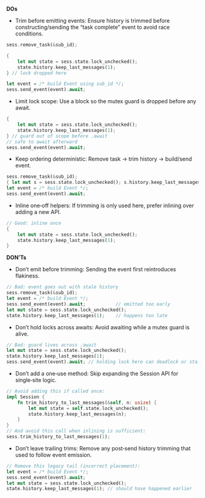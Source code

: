**DOs**
- Trim before emitting events: Ensure history is trimmed before constructing/sending the “task complete” event to avoid race conditions.
```rust
sess.remove_task(&sub_id);

{
    let mut state = sess.state.lock_unchecked();
    state.history.keep_last_messages(1);
} // lock dropped here

let event = /* build Event using sub_id */;
sess.send_event(event).await;
```

- Limit lock scope: Use a block so the mutex guard is dropped before any await.
```rust
{
    let mut state = sess.state.lock_unchecked();
    state.history.keep_last_messages(1);
} // guard out of scope before .await
// safe to await afterward
sess.send_event(event).await;
```

- Keep ordering deterministic: Remove task → trim history → build/send event.
```rust
sess.remove_task(&sub_id);
{ let mut s = sess.state.lock_unchecked(); s.history.keep_last_messages(1); }
let event = /* build Event */;
sess.send_event(event).await;
```

- Inline one‑off helpers: If trimming is only used here, prefer inlining over adding a new API.
```rust
// Good: inline once
{
    let mut state = sess.state.lock_unchecked();
    state.history.keep_last_messages(1);
}
```

**DON’Ts**
- Don’t emit before trimming: Sending the event first reintroduces flakiness.
```rust
// Bad: event goes out with stale history
sess.remove_task(&sub_id);
let event = /* build Event */;
sess.send_event(event).await;           // emitted too early
let mut state = sess.state.lock_unchecked();
state.history.keep_last_messages(1);    // happens too late
```

- Don’t hold locks across awaits: Avoid awaiting while a mutex guard is alive.
```rust
// Bad: guard lives across .await
let mut state = sess.state.lock_unchecked();
state.history.keep_last_messages(1);
sess.send_event(event).await; // holding lock here can deadlock or stall
```

- Don’t add a one‑use method: Skip expanding the Session API for single‑site logic.
```rust
// Avoid adding this if called once:
impl Session {
    fn trim_history_to_last_messages(&self, n: usize) {
        let mut state = self.state.lock_unchecked();
        state.history.keep_last_messages(n);
    }
}
// And avoid this call when inlining is sufficient:
sess.trim_history_to_last_messages(1);
```

- Don’t leave trailing trims: Remove any post‑send history trimming that used to follow event emission.
```rust
// Remove this legacy tail (incorrect placement):
let event = /* build Event */;
sess.send_event(event).await;
let mut state = sess.state.lock_unchecked();
state.history.keep_last_messages(1); // should have happened earlier
```